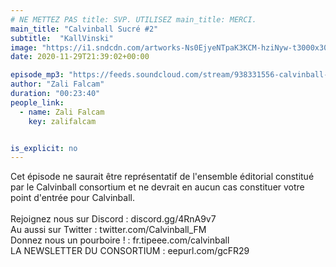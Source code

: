 ```yaml
---
# NE METTEZ PAS title: SVP. UTILISEZ main_title: MERCI.
main_title: "Calvinball Sucré #2"
subtitle:  "KallVinski"
image: "https://i1.sndcdn.com/artworks-Ns0EjyeNTpaK3KCM-hziNyw-t3000x3000.jpg"
date: 2020-11-29T21:39:02+00:00

episode_mp3: "https://feeds.soundcloud.com/stream/938331556-calvinball-radio-calvinball-sucre-2-kallvinski.mp3"
author: "Zali Falcam"
duration: "00:23:40"
people_link: 
  - name: Zali Falcam
    key: zalifalcam


is_explicit: no
---
```


<PodcastHeader/>

<!-- ECRIRE LA DESCRIPTION DE L'EPISODE SOUS CETTE LIGNE -->
Cet épisode ne saurait être représentatif de l'ensemble éditorial constitué par le Calvinball consortium et ne devrait en aucun cas constituer votre point d'entrée pour Calvinball.<br><br>Rejoignez nous sur Discord : discord.gg/4RnA9v7<br>Au aussi sur Twitter : twitter.com/Calvinball_FM<br>Donnez nous un pourboire ! : fr.tipeee.com/calvinball<br>LA NEWSLETTER DU CONSORTIUM : eepurl.com/gcFR29

